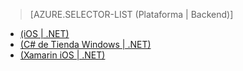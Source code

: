 ﻿> [AZURE.SELECTOR-LIST (Plataforma | Backend)]
- [(iOS | .NET)](/es-es/documentation/articles/mobile-services-dotnet-backend-ios-adal-sso-authentication/)
- [(C# de Tienda Windows | .NET)](/es-es/documentation/articles/mobile-services-windows-store-dotnet-adal-sso-authentication/)
- [(Xamarin iOS | .NET)](/es-es/documentation/articles/mobile-services-dotnet-backend-xamarin-ios-adal-sso-authentication/)


<!--HONumber=42-->
